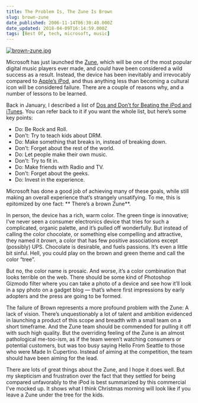 ```yaml
---
title: The Problem Is, The Zune Is Brown
slug: brown-zune
date_published: 2006-11-14T06:30:40.000Z
date_updated: 2018-04-09T16:14:59.000Z
tags: [Best Of, tech, microsoft, music]
---
```


[![brown-zune.jpg](https://web.archive.org/web/20061202191740if_/http://www.dashes.com:80/anil/images/brown-zune.jpg)
](http://www.amazon.com/gp/product/B000H0QDCC?ie=UTF8&amp;tag=2020-20&amp;linkCode=as2&amp;camp=1789&amp;creative=9325&amp;creativeASIN=B000H0QDCC)

Microsoft has just launched the [Zune](http://www.amazon.com/gp/product/B000H0QDCC?ie=UTF8&amp;tag=2020-20&amp;linkCode=as2&amp;camp=1789&amp;creative=9325&amp;creativeASIN=B000H0QDCC), which will be one of the most popular digital music players ever made, and *could* have been considered a wild success as a result. Instead, the device has been inevitably and irrevocably compared to [Apple’s iPod](http://www.amazon.com/gp/product/B000EPHP4U?ie=UTF8&amp;tag=2020-20&amp;linkCode=as2&amp;camp=1789&amp;creative=9325&amp;creativeASIN=B000EPHP4U), and thus anything less than becoming a cultural icon will be considered failure. There are a couple of reasons why, and a number of lessons to be learned.

Back in January, I described a list of [Dos and Don’t for Beating the iPod and iTunes](http://www.dashes.com/anil/2006/01/05/dos_and_donts_f). You can refer back to it if you want the whole list, but here’s some key points:

- Do: Be Rock and Roll.
- Don’t: Try to teach kids about DRM.
- Do: Make something that breaks in, instead of breaking down.
- Don’t: Forget about the rest of the world.
- Do: Let people make their own music.
- Don’t: Try to fit in.
- Do: Make friends with Radio and TV.
- Don’t: Forget about the geeks.
- Do: Invest in the experience.

Microsoft has done a good job of achieving many of these goals, while still making an overall experience that’s strangely unsatifying. To me, this is epitomized by one fact: ** There’s a brown Zune**.

In person, the device has a rich, warm color. The green tinge is innovative; I’ve never seen a consumer electronics device that tries for such a complicated, organic palette, and it’s pulled off wonderfully. But instead of calling the color chocolate, or something else compelling and attractive, they named it *brown*, a color that has few positive associations except (possibly) UPS. Chocolate is desirable, and fuels passions. It’s even a little bit sinful. Hell, you could play on the brown and green theme and call the color “tree”.

But no, the color name is prosaic. And worse, it’s a color combination that looks terrible on the web. There should be some kind of Photoshop Gizmodo filter where you can take a photo of a device and see how it’ll look in a spy photo on a gadget blog — that’s where first impressions by early adopters and the press are going to be formed.

The failure of Brown represents a more profound problem with the Zune: A lack of vision. There’s unquestionably a lot of talent and ambition evidenced in launching a product of this scope and breadth with a small team on a short timeframe. And the Zune team should be commended for pulling it off with such high quality. But the overriding feeling of the Zune is an almost pathological me-too-ism, as if the team weren’t watching consumers or potential customers, but was too busy saying Hello From Seattle to those who were Made In Cupertino. Instead of aiming at the competition, the team should have been aiming for the lead.

There are lots of great things about the Zune, and I hope it does well. But my skepticism and frustration over the fact that they settled for being compared unfavorably to the iPod is best summarized by this commercial I’ve mocked up. It shows what I think Christmas morning will look like if you leave a Zune under the tree for the kids.
